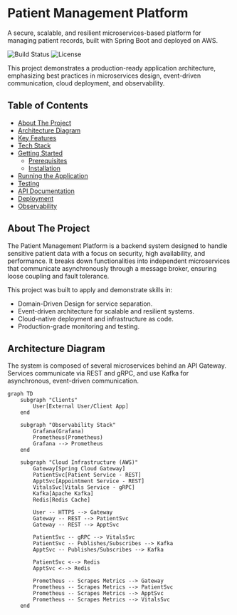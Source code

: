 # Patient Management Platform

A secure, scalable, and resilient microservices-based platform for managing patient records, built with Spring Boot and deployed on AWS.

![Build Status](https://img.shields.io/badge/build-passing-brightgreen)
![License](https://img.shields.io/badge/license-MIT-blue)

This project demonstrates a production-ready application architecture, emphasizing best practices in microservices design, event-driven communication, cloud deployment, and observability.

## Table of Contents

- [About The Project](#about-the-project)
- [Architecture Diagram](#architecture-diagram)
- [Key Features](#key-features)
- [Tech Stack](#tech-stack)
- [Getting Started](#getting-started)
  - [Prerequisites](#prerequisites)
  - [Installation](#installation)
- [Running the Application](#running-the-application)
- [Testing](#testing)
- [API Documentation](#api-documentation)
- [Deployment](#deployment)
- [Observability](#observability)

## About The Project

The Patient Management Platform is a backend system designed to handle sensitive patient data with a focus on security, high availability, and performance. It breaks down functionalities into independent microservices that communicate asynchronously through a message broker, ensuring loose coupling and fault tolerance.

This project was built to apply and demonstrate skills in:
- Domain-Driven Design for service separation.
- Event-driven architecture for scalable and resilient systems.
- Cloud-native deployment and infrastructure as code.
- Production-grade monitoring and testing.

## Architecture Diagram

The system is composed of several microservices behind an API Gateway. Services communicate via REST and gRPC, and use Kafka for asynchronous, event-driven communication.

```mermaid
graph TD
    subgraph "Clients"
        User[External User/Client App]
    end

    subgraph "Observability Stack"
        Grafana(Grafana)
        Prometheus(Prometheus)
        Grafana --> Prometheus
    end

    subgraph "Cloud Infrastructure (AWS)"
        Gateway[Spring Cloud Gateway]
        PatientSvc[Patient Service - REST]
        ApptSvc[Appointment Service - REST]
        VitalsSvc[Vitals Service - gRPC]
        Kafka[Apache Kafka]
        Redis[Redis Cache]

        User -- HTTPS --> Gateway
        Gateway -- REST --> PatientSvc
        Gateway -- REST --> ApptSvc

        PatientSvc -- gRPC --> VitalsSvc
        PatientSvc -- Publishes/Subscribes --> Kafka
        ApptSvc -- Publishes/Subscribes --> Kafka

        PatientSvc <--> Redis
        ApptSvc <--> Redis

        Prometheus -- Scrapes Metrics --> Gateway
        Prometheus -- Scrapes Metrics --> PatientSvc
        Prometheus -- Scrapes Metrics --> ApptSvc
        Prometheus -- Scrapes Metrics --> VitalsSvc
    end
